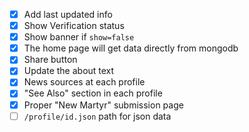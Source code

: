 - [x] Add last updated info
- [x] Show Verification status
- [x] Show banner if `show=false`
- [x] The home page will get data directly from mongodb
- [x] Share button
- [x] Update the about text
- [x] News sources at each profile
- [x] "See Also" section in each profile
- [x] Proper "New Martyr" submission page
- [ ] `/profile/id.json` path for json data
